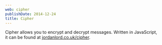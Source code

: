 ```yaml
---
web: cipher
publishDate: 2014-12-24
title: Cipher
---
```


Cipher allows you to encrypt and decrypt messages. Written in JavaScript, it can
be found at [jordanlord.co.uk/cipher](http://jordanlord.co.uk/cipher).
